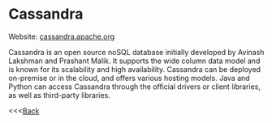 # Cassandra

Website: [cassandra.apache.org](cassandra.apache.org)

Cassandra is an open source noSQL database initially developed by Avinash Lakshman and Prashant Malik. It supports the wide column data model and is known for its scalability and high availability. Cassandra can be deployed on-premise or in the cloud, and offers various hosting models. Java and Python can access Cassandra through the official drivers or client libraries, as well as third-party libraries.

<<<[Back](README.md)